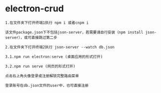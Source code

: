# electron-crud
```
1.在文件夹下打开终端1执行 npm i 或者cnpm i
```

```
该文件package.json下不包括json-server，若需要请自行安装（npm install json-server），或可直接跳过第二步
```

```
2.在文件夹下打开终端2执行 json-server --watch db.json
```
```
3.1.npm run electron:serve (桌面应用的形式打开)
```
```
3.2.npm run serve (网页的形式打开)
```
```
点击右上角头像登录或注册解锁完整路由菜单
```
```
登录账号在db.json文件的user中，也可直接注册
```
